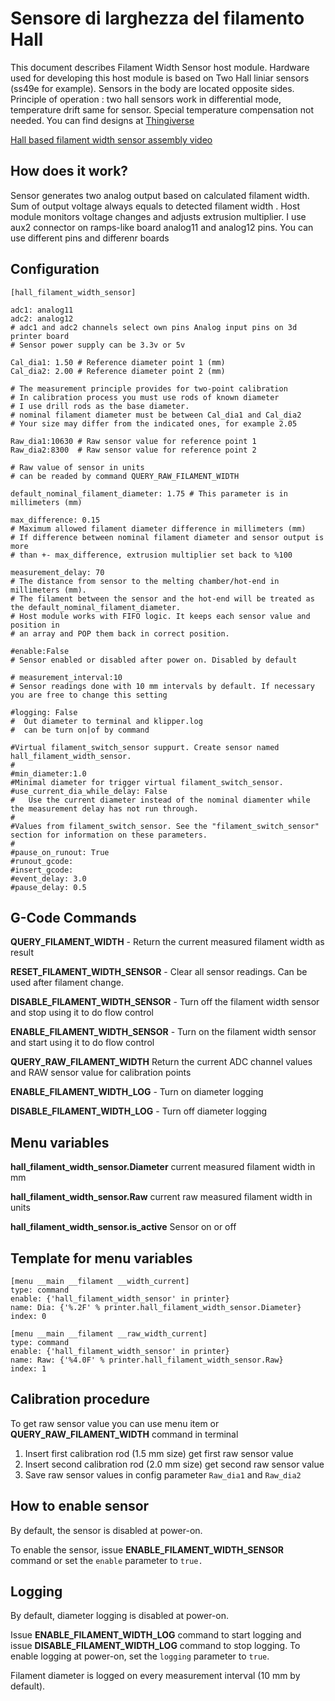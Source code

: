 # Sensore di larghezza del filamento Hall

This document describes Filament Width Sensor host module. Hardware used for developing this host module is based on Two Hall liniar sensors (ss49e for example). Sensors in the body are located opposite sides. Principle of operation : two hall sensors work in differential mode, temperature drift same for sensor. Special temperature compensation not needed. You can find designs at [Thingiverse](https://www.thingiverse.com/thing:4138933)

[Hall based filament width sensor assembly video](https://www.youtube.com/watch?v=TDO9tME8vp4)

## How does it work?

Sensor generates two analog output based on calculated filament width. Sum of output voltage always equals to detected filament width . Host module monitors voltage changes and adjusts extrusion multiplier. I use aux2 connector on ramps-like board analog11 and analog12 pins. You can use different pins and differenr boards

## Configuration

```
[hall_filament_width_sensor]

adc1: analog11
adc2: analog12
# adc1 and adc2 channels select own pins Analog input pins on 3d printer board
# Sensor power supply can be 3.3v or 5v

Cal_dia1: 1.50 # Reference diameter point 1 (mm)
Cal_dia2: 2.00 # Reference diameter point 2 (mm)

# The measurement principle provides for two-point calibration
# In calibration process you must use rods of known diameter
# I use drill rods as the base diameter.
# nominal filament diameter must be between Cal_dia1 and Cal_dia2
# Your size may differ from the indicated ones, for example 2.05

Raw_dia1:10630 # Raw sensor value for reference point 1
Raw_dia2:8300  # Raw sensor value for reference point 2

# Raw value of sensor in units
# can be readed by command QUERY_RAW_FILAMENT_WIDTH

default_nominal_filament_diameter: 1.75 # This parameter is in millimeters (mm)

max_difference: 0.15
# Maximum allowed filament diameter difference in millimeters (mm)
# If difference between nominal filament diameter and sensor output is more
# than +- max_difference, extrusion multiplier set back to %100

measurement_delay: 70
# The distance from sensor to the melting chamber/hot-end in millimeters (mm).
# The filament between the sensor and the hot-end will be treated as the default_nominal_filament_diameter.
# Host module works with FIFO logic. It keeps each sensor value and position in
# an array and POP them back in correct position.

#enable:False
# Sensor enabled or disabled after power on. Disabled by default

# measurement_interval:10
# Sensor readings done with 10 mm intervals by default. If necessary you are free to change this setting

#logging: False
#  Out diameter to terminal and klipper.log
#  can be turn on|of by command

#Virtual filament_switch_sensor suppurt. Create sensor named hall_filament_width_sensor.
#
#min_diameter:1.0
#Minimal diameter for trigger virtual filament_switch_sensor.
#use_current_dia_while_delay: False
#   Use the current diameter instead of the nominal diamenter while the measurement delay has not run through.
#
#Values from filament_switch_sensor. See the "filament_switch_sensor" section for information on these parameters.
#
#pause_on_runout: True
#runout_gcode:
#insert_gcode:
#event_delay: 3.0
#pause_delay: 0.5
```

## G-Code Commands

**QUERY_FILAMENT_WIDTH** - Return the current measured filament width as result

**RESET_FILAMENT_WIDTH_SENSOR** - Clear all sensor readings. Can be used after filament change.

**DISABLE_FILAMENT_WIDTH_SENSOR** - Turn off the filament width sensor and stop using it to do flow control

**ENABLE_FILAMENT_WIDTH_SENSOR** - Turn on the filament width sensor and start using it to do flow control

**QUERY_RAW_FILAMENT_WIDTH** Return the current ADC channel values and RAW sensor value for calibration points

**ENABLE_FILAMENT_WIDTH_LOG** - Turn on diameter logging

**DISABLE_FILAMENT_WIDTH_LOG** - Turn off diameter logging

## Menu variables

**hall_filament_width_sensor.Diameter** current measured filament width in mm

**hall_filament_width_sensor.Raw** current raw measured filament width in units

**hall_filament_width_sensor.is_active** Sensor on or off

## Template for menu variables

```
[menu __main __filament __width_current]
type: command
enable: {'hall_filament_width_sensor' in printer}
name: Dia: {'%.2F' % printer.hall_filament_width_sensor.Diameter}
index: 0

[menu __main __filament __raw_width_current]
type: command
enable: {'hall_filament_width_sensor' in printer}
name: Raw: {'%4.0F' % printer.hall_filament_width_sensor.Raw}
index: 1
```

## Calibration procedure

To get raw sensor value you can use menu item or **QUERY_RAW_FILAMENT_WIDTH** command in terminal

1. Insert first calibration rod (1.5 mm size) get first raw sensor value
1. Insert second calibration rod (2.0 mm size) get second raw sensor value
1. Save raw sensor values in config parameter `Raw_dia1` and `Raw_dia2`

## How to enable sensor

By default, the sensor is disabled at power-on.

To enable the sensor, issue **ENABLE_FILAMENT_WIDTH_SENSOR** command or set the `enable` parameter to `true.`

## Logging

By default, diameter logging is disabled at power-on.

Issue **ENABLE_FILAMENT_WIDTH_LOG** command to start logging and issue **DISABLE_FILAMENT_WIDTH_LOG** command to stop logging. To enable logging at power-on, set the `logging` parameter to `true`.

Filament diameter is logged on every measurement interval (10 mm by default).
